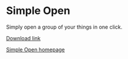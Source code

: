 # Simple Open

Simply open a group of your things in one click.

[Download link](https://github.com/lenuxo/simple-open/releases/latest)

[Simple Open homepage](https://lenuxo.github.io/simple-open/)